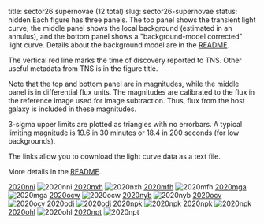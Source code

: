 title: sector26 supernovae (12 total)
slug: sector26-supernovae
status: hidden
  Each figure has three panels.  The top panel shows the transient light curve, the middle panel shows the local background (estimated in an annulus), and the bottom panel shows a "background-model corrected" light curve. Details about the background model are in the [README]({filename}../README/README.md). 
 
 The vertical red line marks the time of discovery reported to TNS. Other useful metadata from TNS is in the figure title.

 Note that the top and bottom panel are in magnitudes, while the middle panel is in differential flux units. The magnitudes are calibrated to the flux in the reference image used for image subtraction. Thus, flux from the host galaxy is included in these magnitudes. 

  3-sigma upper limits are plotted as triangles with no errorbars. A typical limiting magnitude is 19.6 in 30 minutes or 18.4 in 200 seconds (for low backgrounds).

The links allow you to download the light curve data as a text file. 

More details in the [README]({filename}../README/README.md).


[2020nni]({static}../..//light_curves/sector26/lc_2020nni_cleaned)
![2020nni]({static}../../images/sector26/lc_2020nni_cleaned.png)
[2020nxh]({static}../..//light_curves/sector26/lc_2020nxh_cleaned)
![2020nxh]({static}../../images/sector26/lc_2020nxh_cleaned.png)
[2020mfh]({static}../..//light_curves/sector26/lc_2020mfh_cleaned)
![2020mfh]({static}../../images/sector26/lc_2020mfh_cleaned.png)
[2020mga]({static}../..//light_curves/sector26/lc_2020mga_cleaned)
![2020mga]({static}../../images/sector26/lc_2020mga_cleaned.png)
[2020ocw]({static}../..//light_curves/sector26/lc_2020ocw_cleaned)
![2020ocw]({static}../../images/sector26/lc_2020ocw_cleaned.png)
[2020nyb]({static}../..//light_curves/sector26/lc_2020nyb_cleaned)
![2020nyb]({static}../../images/sector26/lc_2020nyb_cleaned.png)
[2020ocv]({static}../..//light_curves/sector26/lc_2020ocv_cleaned)
![2020ocv]({static}../../images/sector26/lc_2020ocv_cleaned.png)
[2020odj]({static}../..//light_curves/sector26/lc_2020odj_cleaned)
![2020odj]({static}../../images/sector26/lc_2020odj_cleaned.png)
[2020npk]({static}../..//light_curves/sector26/lc_2020npk_detrended)
![2020npk]({static}../../images/sector26/lc_2020npk_detrended.png)
[2020npk]({static}../..//light_curves/sector26/lc_2020npk_cleaned)
![2020npk]({static}../../images/sector26/lc_2020npk_cleaned.png)
[2020ohl]({static}../..//light_curves/sector26/lc_2020ohl_cleaned)
![2020ohl]({static}../../images/sector26/lc_2020ohl_cleaned.png)
[2020npt]({static}../..//light_curves/sector26/lc_2020npt_cleaned)
![2020npt]({static}../../images/sector26/lc_2020npt_cleaned.png)
